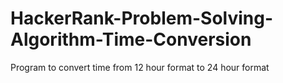 # HackerRank-Problem-Solving-Algorithm-Time-Conversion
Program to convert time from 12 hour format to 24 hour format
